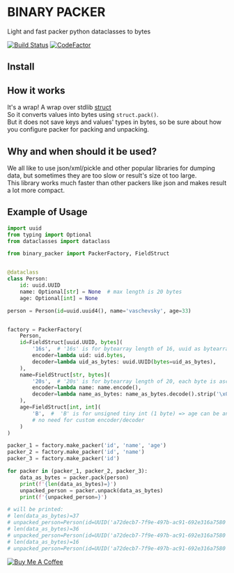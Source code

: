 
# BINARY PACKER #

Light and fast packer python dataclasses to bytes

[![Build Status](https://app.travis-ci.com/moff4/packer.svg?branch=master)](https://app.travis-ci.com/moff4/packer)
[![CodeFactor](https://www.codefactor.io/repository/github/moff4/packer/badge)](https://www.codefactor.io/repository/github/moff4/packer)


## Install


## How it works

It's a wrap! A wrap over stdlib [struct](https://docs.python.org/3/library/struct.html)  
So it converts values into bytes using `struct.pack()`.  
But it does not save keys and values' types in bytes, so be sure about how you configure packer for packing and unpacking. 

## Why and when should it be used?

We all like to use json/xml/pickle and other popular libraries for dumping data, but sometimes they are too slow or result's size ot too large.  
This library works much faster than other packers like json and makes result a lot more compact.

## Example of Usage

```python
import uuid
from typing import Optional
from dataclasses import dataclass

from binary_packer import PackerFactory, FieldStruct


@dataclass
class Person:
    id: uuid.UUID
    name: Optional[str] = None  # max length is 20 bytes
    age: Optional[int] = None

person = Person(id=uuid.uuid4(), name='vaschevsky', age=33)


factory = PackerFactory(
    Person,
    id=FieldStruct[uuid.UUID, bytes](
        '16s',  # '16s' is for bytearray length of 16, uuid as bytearray also 16 bytes
        encoder=lambda uid: uid.bytes,
        decoder=lambda uid_as_bytes: uuid.UUID(bytes=uid_as_bytes),
    ),
    name=FieldStruct[str, bytes](
        '20s',  # '20s' is for bytearray length of 20, each byte is ascii char
        encoder=lambda name: name.encode(),
        decoder=lambda name_as_bytes: name_as_bytes.decode().strip('\x00'),
    ),
    age=FieldStruct[int, int](
        'B',  #  'B' is for unsigned tiny int (1 byte) => age can be any value from 0 to 255,
        # no need for custom encoder/decoder
    )
)

packer_1 = factory.make_packer('id', 'name', 'age')
packer_2 = factory.make_packer('id', 'name')
packer_3 = factory.make_packer('id')

for packer in (packer_1, packer_2, packer_3):
    data_as_bytes = packer.pack(person)
    print(f'{len(data_as_bytes)=}')
    unpacked_person = packer.unpack(data_as_bytes)
    print(f'{unpacked_person=}')

# will be printed:
# len(data_as_bytes)=37
# unpacked_person=Person(id=UUID('a72decb7-7f9e-497b-ac91-692e316a7580'), name='vaschevsky', age=33)
# len(data_as_bytes)=36
# unpacked_person=Person(id=UUID('a72decb7-7f9e-497b-ac91-692e316a7580'), name='vaschevsky', age=None)
# len(data_as_bytes)=16
# unpacked_person=Person(id=UUID('a72decb7-7f9e-497b-ac91-692e316a7580'), name=None, age=None)
```


[![Buy Me A Coffee](https://www.buymeacoffee.com/assets/img/custom_images/orange_img.png)](https://www.buymeacoffee.com/komissarov)

